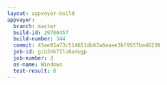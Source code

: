 ```yaml
---
layout: appveyor-build
appveyor:
  branch: master
  build-id: 29780457
  build-number: 344
  commit: 43ae01a73c514651db67a6aaae3bf9557ba46239
  job-id: gib3nk71lu6odugp
  job-number: 3
  os-name: Windows
  test-result: 0
---
```

